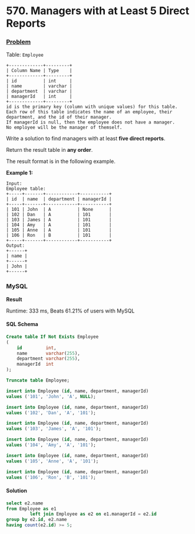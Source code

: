 # 570. Managers with at Least 5 Direct Reports

### [Problem](https://leetcode.com/problems/managers-with-at-least-5-direct-reports/description/)

Table: `Employee`

```
+-------------+---------+
| Column Name | Type    |
+-------------+---------+
| id          | int     |
| name        | varchar |
| department  | varchar |
| managerId   | int     |
+-------------+---------+
id is the primary key (column with unique values) for this table.
Each row of this table indicates the name of an employee, their department, and the id of their manager.
If managerId is null, then the employee does not have a manager.
No employee will be the manager of themself.
```

Write a solution to find managers with at least **five direct reports**.

Return the result table in **any order**.

The result format is in the following example.

**Example 1:**

```
Input:
Employee table:
+-----+-------+------------+-----------+
| id  | name  | department | managerId |
+-----+-------+------------+-----------+
| 101 | John  | A          | None      |
| 102 | Dan   | A          | 101       |
| 103 | James | A          | 101       |
| 104 | Amy   | A          | 101       |
| 105 | Anne  | A          | 101       |
| 106 | Ron   | B          | 101       |
+-----+-------+------------+-----------+
Output:
+------+
| name |
+------+
| John |
+------+
```

### MySQL

**Result**

Runtime: 333 ms, Beats 61.21% of users with MySQL

#### SQL Schema

```sql
Create table If Not Exists Employee
(
    id         int,
    name       varchar(255),
    department varchar(255),
    managerId  int
);

Truncate table Employee;

insert into Employee (id, name, department, managerId)
values ('101', 'John', 'A', NULL);

insert into Employee (id, name, department, managerId)
values ('102', 'Dan', 'A', '101');

insert into Employee (id, name, department, managerId)
values ('103', 'James', 'A', '101');

insert into Employee (id, name, department, managerId)
values ('104', 'Amy', 'A', '101');

insert into Employee (id, name, department, managerId)
values ('105', 'Anne', 'A', '101');

insert into Employee (id, name, department, managerId)
values ('106', 'Ron', 'B', '101');
```

#### Solution

```sql
select e2.name
from Employee as e1
         left join Employee as e2 on e1.managerId = e2.id
group by e2.id, e2.name
having count(e2.id) >= 5;
```
